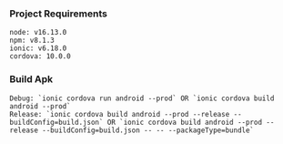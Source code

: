 ### Project Requirements
    node: v16.13.0
    npm: v8.1.3
    ionic: v6.18.0
    cordova: 10.0.0
### Build Apk
    Debug: `ionic cordova run android --prod` OR `ionic cordova build android --prod`
    Release: `ionic cordova build android --prod --release --buildConfig=build.json` OR `ionic cordova build android --prod --release --buildConfig=build.json -- -- --packageType=bundle`
